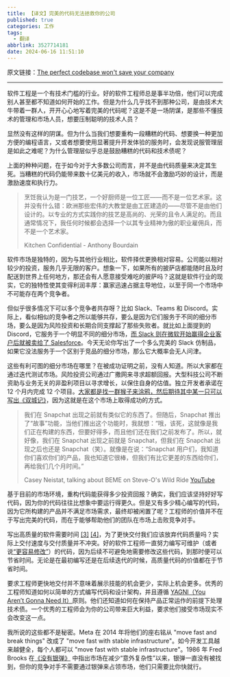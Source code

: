 ```yaml
---
title: 【译文】完美的代码无法拯救你的公司
published: true
categories: 工作
tags:
  - 翻译
abbrlink: 3527714181
date: 2024-06-16 11:51:10
---
```


原文链接：[The perfect codebase won't save your company](https://www.catalystmonitor.com/blog/perfect-codebase-wont-save-your-company)

---

软件工程是一个有技术门槛的行业。好的软件工程师总是事半功倍，他们可以完成别人甚至都不知道如何开始的工作。但是为什么几乎找不到那种公司，是由技术大牛带着一群人，开开心心地写着完美的代码呢？这是不是一场阴谋，是那些不懂技术的管理和市场人员，想要压制聪明的技术人员？

显然没有这样的阴谋。但为什么当我们想要重构一段糟糕的代码、想要换一种更加方便的编程语言，又或者想要使用显著提升开发体验的服务时，会发现说服管理层是如此之难呢？为什么管理层似乎总是鼓励糟糕的代码和技术债呢？

上面的种种问题，在于如今对于大多数公司而言，并不是由代码质量来决定其生死。当糟糕的代码仍能带来数十亿美元的收入，市场就不会激励巧妙的设计，而是激励速度和执行力。

> 烹饪我认为是一门技艺，一个好厨师是一位工匠——而不是一位艺术家。这并没有什么错：欧洲那些宏伟的大教堂是由工匠建造的——尽管不是由他们设计的。以专业的方式实践你的技艺是高尚的、光荣的且令人满足的。而且通常情况下，我任何时候都会选择一个以其专业精神为傲的职业雇佣兵，而不是一个艺术家。
>
> Kitchen Confidential - Anthony Bourdain

软件市场是独特的，因为与其他行业相比，软件择优更换相对容易。公司能以相对较少的投资，服务几乎无限的客户。想象一下，如果所有的披萨店都能随时且及时配送到世界上任何地方，那还会有人愿意接受难吃的披萨吗？这就是软件行业的现实，它的独特性使其变得利润丰厚：赢家迅速占据主导地位，以至于同一个市场中不可能存在两个竞争者。

但似乎很多情况下可以多个竞争者共存呀？比如 Slack、Teams 和 Discord。实际上，看似相似的竞争者之所以能够共存，要么是因为它们服务于不同的细分市场，要么是因为风险投资和长期合同支撑起了那些失败者。就比如上面提到的 Discord，它服务于一个明显不同的细分市场，[而 Slack 则在微软开始赢得企业客户后就被卖给了 Salesforce](https://www.theverge.com/22150313/how-microsoft-crushed-slack-salesforce-acquisition)。今天无论你写出了一个多么完美的 Slack 仿制品，如果它没法服务于一个区别于竞品的细分市场，那么它大概率会无人问津。

这些有利可图的细分市场在哪里？在被成功证明之前，没有人知道。所以大家都在通过迭代测试市场。风险投资公司通过广撒网来寻求超额回报。大型科技公司不断资助与业务无关的非盈利项目以寻求增长，以保住自身的估值。独立开发者承诺在 12 个月内完成 12 个项目。[大家都是找一群猴子来涂鸦，然后期待其中某一只可以写出《双城记》](https://en.wikipedia.org/wiki/Infinite_monkey_theorem_in_popular_culture)，因为这就是在这个市场上取得成功的方式。

> 我们在 Snapchat 出现之前就有类似它的东西了。但随后，Snapchat 推出了“故事”功能，当他们推出这个功能时，我就想：“哦，该死，这就像是我们正在构建的东西，但要好得多，而且他们还在我们之前发布了。所以，就好像，我们在 Snapchat 出现之前就是 Snapchat，但我们在 Snapchat 出现之后也还是 Snapchat（笑）。就像是在说：“Snapchat 用户们，我知道你们喜欢你们的产品，我也知道它很棒，但我们有比它更差的东西给你们，再给我们几个月时间。”
>
> Casey Neistat, talking about BEME on Steve-O's Wild Ride [YouTube](https://www.youtube.com/watch?v=SU5PRsSvo2E)

基于目前的市场环境，重构代码能获得多少投资回报？确实，我们应该坚持好好写代码，因为你的代码往往比想象中要运行得更久。但是又有多少精心编写的代码，因为它所构建的产品并不满足市场需求，最终却被闲置了呢？工程师的价值并不在于写出完美的代码，而在于能够帮助他们的团队在市场上击败竞争对手。

写出高质量的软件需要时间 [[3]](https://www.joelonsoftware.com/2001/07/21/good-software-takes-ten-years-get-used-to-it/) [[4]](https://www.reddit.com/r/programming/comments/uu5a5k/why_building_software_takes_time/)，为了更快交付我们应该放弃代码质量吗？实际上交付速度与交付质量并不冲突。好的软件工程师一直努力编写可维护（或者说[“更容易修改”](https://pragprog.com/titles/tpp20/the-pragmatic-programmer-20th-anniversary-edition/)）的代码，因为后续不可避免地需要修改这些代码，到那时便可以节省时间。无论是在最初编写还是在后续迭代的时候，高质量代码的价值都在于节省时间。

要求工程师更快地交付并不意味着展示技能的机会更少，实际上机会更多。优秀的工程师知道如何以简单的方式编写代码和设计架构，并且遵循 [YAGNI（You Aren’t Gonna Need It）](https://en.wikipedia.org/wiki/You_aren%27t_gonna_need_it)原则。他们还知道如何在保持产品正常运作的前提下处理技术债。一个优秀的工程师会为你的公司带来巨大利益，要求他们接受市场现实不会改变这一点。

我所说的这些都不是秘密。Meta 在 2014 年将他们的座右铭从 "move fast and break things" 改成了 "move fast with stable infrastructure"。如今开发工具越来越健全，每个人都可以 "move fast with stable infrastructure"。1986 年 Fred Brooks 在[《没有银弹》](https://en.wikipedia.org/wiki/No_Silver_Bullet) 中指出市场在减少“意外复杂性”以来，银弹一直没有被找到，但你的竞争对手不需要通过银弹来占领市场，他们只需要比你快就行。

